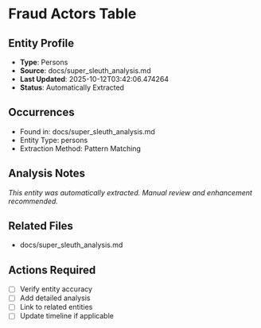 # Fraud Actors Table

## Entity Profile
- **Type**: Persons
- **Source**: docs/super_sleuth_analysis.md
- **Last Updated**: 2025-10-12T03:42:06.474264
- **Status**: Automatically Extracted

## Occurrences
- Found in: docs/super_sleuth_analysis.md
- Entity Type: persons
- Extraction Method: Pattern Matching

## Analysis Notes
*This entity was automatically extracted. Manual review and enhancement recommended.*

## Related Files
- docs/super_sleuth_analysis.md

## Actions Required
- [ ] Verify entity accuracy
- [ ] Add detailed analysis
- [ ] Link to related entities
- [ ] Update timeline if applicable
